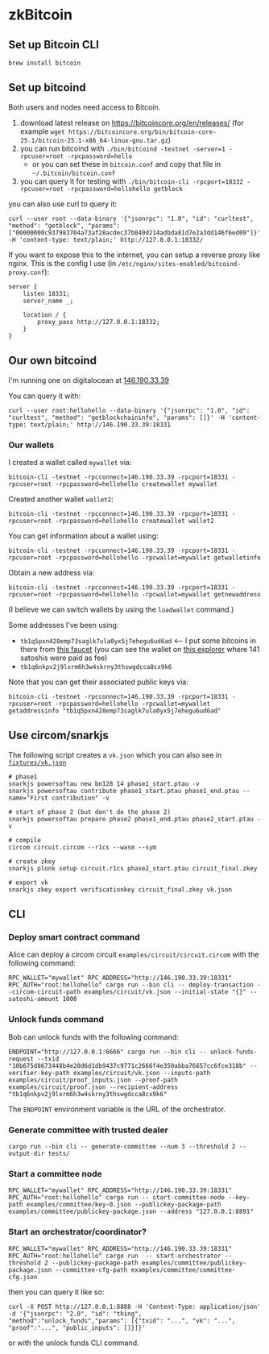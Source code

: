 # zkBitcoin

## Set up Bitcoin CLI

```shell
brew install bitcoin
```

## Set up bitcoind

Both users and nodes need access to Bitcoin.

1. download latest release on https://bitcoincore.org/en/releases/ (for example `wget https://bitcoincore.org/bin/bitcoin-core-25.1/bitcoin-25.1-x86_64-linux-gnu.tar.gz`)
2. you can run bitcoind with `./bin/bitcoind -testnet -server=1 -rpcuser=root -rpcpassword=hello`
    - or you can set these in `bitcoin.conf` and copy that file in `~/.bitcoin/bitcoin.conf`
3. you can query it for testing with `./bin/bitcoin-cli -rpcport=18332 -rpcuser=root -rpcpassword=hellohello getblock`

you can also use curl to query it:

```console
curl --user root --data-binary '{"jsonrpc": "1.0", "id": "curltest", "method": "getblock", "params": ["00000000c937983704a73af28acdec37b049d214adbda81d7e2a3dd146f6ed09"]}' -H 'content-type: text/plain;' http://127.0.0.1:18332/
```

If you want to expose this to the internet, you can setup a reverse proxy like nginx. This is the config I use (in `/etc/nginx/sites-enabled/bitcoind-proxy.conf`):

```
server {
    listen 18331;
    server_name _;

    location / {
        proxy_pass http://127.0.0.1:18332;
    }
}
```

## Our own bitcoind

I'm running one on digitalocean at [146.190.33.39](http://146.190.33.39)

You can query it with:

```console
curl --user root:hellohello --data-binary '{"jsonrpc": "1.0", "id": "curltest", "method": "getblockchaininfo", "params": []}' -H 'content-type: text/plain;' http://146.190.33.39:18331
```

### Our wallets

I created a wallet called `mywallet` via:

```shell
bitcoin-cli -testnet -rpcconnect=146.190.33.39 -rpcport=18331 -rpcuser=root -rpcpassword=hellohello createwallet mywallet
```

Created another wallet `wallet2`:

```shell
bitcoin-cli -testnet -rpcconnect=146.190.33.39 -rpcport=18331 -rpcuser=root -rpcpassword=hellohello createwallet wallet2
```

You can get information about a wallet using:

```shell
bitcoin-cli -testnet -rpcconnect=146.190.33.39 -rpcport=18331 -rpcuser=root -rpcpassword=hellohello -rpcwallet=mywallet getwalletinfo
```

Obtain a new address via:

```shell
bitcoin-cli -testnet -rpcconnect=146.190.33.39 -rpcport=18331 -rpcuser=root -rpcpassword=hellohello -rpcwallet=mywallet getnewaddress
```

(I believe we can switch wallets by using the `loadwallet` command.)

Some addresses I've been using:

* `tb1q5pxn428emp73saglk7ula0yx5j7ehegu6ud6ad` <-- I put some bitcoins in there from [this faucet](https://bitcoinfaucet.uo1.net/send.php) (you can see the wallet on [this explorer](https://blockstream.info/testnet/address/tb1q5pxn428emp73saglk7ula0yx5j7ehegu6ud6ad) where 141 satoshis were paid as fee)
* `tb1q6nkpv2j9lxrm6h3w4skrny3thswgdcca8cx9k6`

Note that you can get their associated public keys via:

```shell
bitcoin-cli -testnet -rpcconnect=146.190.33.39 -rpcport=18331 -rpcuser=root -rpcpassword=hellohello -rpcwallet=mywallet getaddressinfo "tb1q5pxn428emp73saglk7ula0yx5j7ehegu6ud6ad"
```

## Use circom/snarkjs

The following script creates a `vk.json` which you can also see in [`fixtures/vk.json`](fixtures/vk.json)

```shell
# phase1
snarkjs powersoftau new bn128 14 phase1_start.ptau -v
snarkjs powersoftau contribute phase1_start.ptau phase1_end.ptau --name="First contribution" -v

# start of phase 2 (but don't do the phase 2)
snarkjs powersoftau prepare phase2 phase1_end.ptau phase2_start.ptau -v

# compile
circom circuit.circom --r1cs --wasm --sym

# create zkey
snarkjs plonk setup circuit.r1cs phase2_start.ptau circuit_final.zkey

# export vk
snarkjs zkey export verificationkey circuit_final.zkey vk.json
```

## CLI

### Deploy smart contract command

Alice can deploy a circom circuit `examples/circuit/circuit.circom` with the following command:

```shell
RPC_WALLET="mywallet" RPC_ADDRESS="http://146.190.33.39:18331" RPC_AUTH="root:hellohello" cargo run --bin cli -- deploy-transaction --circom-circuit-path examples/circuit/vk.json --initial-state "{}" --satoshi-amount 1000
```

### Unlock funds command

Bob can unlock funds with the following command:

```shell
ENDPOINT="http://127.0.0.1:6666" cargo run --bin cli -- unlock-funds-request --txid "10b675d8673448b4e20d6d1db9437c9771c2666f4e350abba76657cc6fce318b" --verifier-key-path examples/circuit/vk.json --inputs-path examples/circuit/proof_inputs.json --proof-path examples/circuit/proof.json --recipient-address "tb1q6nkpv2j9lxrm6h3w4skrny3thswgdcca8cx9k6"
```

The `ENDPOINT` environment variable is the URL of the orchestrator.

### Generate committee with trusted dealer

```shell
cargo run --bin cli -- generate-committee --num 3 --threshold 2 --output-dir tests/
```

### Start a committee node 

```shell
RPC_WALLET="mywallet" RPC_ADDRESS="http://146.190.33.39:18331" RPC_AUTH="root:hellohello" cargo run -- start-committee-node --key-path examples/committee/key-0.json --publickey-package-path examples/committee/publickey-package.json --address "127.0.0.1:8891"
```

### Start an orchestrator/coordinator?

```shell
RPC_WALLET="mywallet" RPC_ADDRESS="http://146.190.33.39:18331" RPC_AUTH="root:hellohello" cargo run  -- start-orchestrator --threshold 2 --publickey-package-path examples/committee/publickey-package.json --committee-cfg-path examples/committee/committee-cfg.json
```

then you can query it like so:

```shell
curl -X POST http://127.0.0.1:8888 -H 'Content-Type: application/json' -d '{"jsonrpc": "2.0", "id": "thing", "method":"unlock_funds","params": [{"txid": "...", "vk": "...", "proof":"...", "public_inputs": []}]}'
```

or with the unlock funds CLI command.
